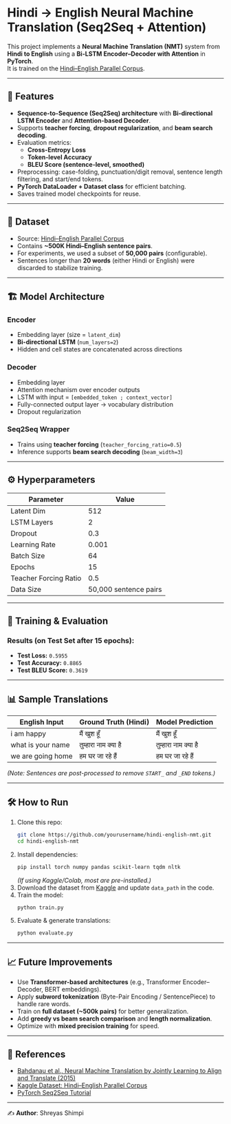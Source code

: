 # Hindi → English Neural Machine Translation (Seq2Seq + Attention)

This project implements a **Neural Machine Translation (NMT)** system from **Hindi to English** using a **Bi-LSTM Encoder–Decoder with Attention** in **PyTorch**.  
It is trained on the [Hindi–English Parallel Corpus](https://www.kaggle.com/datasets/vaibhavkumar11/hindi-english-parallel-corpus).

---

## 📌 Features
- **Sequence-to-Sequence (Seq2Seq) architecture** with **Bi-directional LSTM Encoder** and **Attention-based Decoder**.  
- Supports **teacher forcing**, **dropout regularization**, and **beam search decoding**.  
- Evaluation metrics:
  - **Cross-Entropy Loss**
  - **Token-level Accuracy**
  - **BLEU Score (sentence-level, smoothed)**  
- Preprocessing: case-folding, punctuation/digit removal, sentence length filtering, and start/end tokens.  
- **PyTorch DataLoader + Dataset class** for efficient batching.  
- Saves trained model checkpoints for reuse.  

---

## 📂 Dataset
- Source: [Hindi–English Parallel Corpus](https://www.kaggle.com/datasets/vaibhavkumar11/hindi-english-parallel-corpus)  
- Contains **~500K Hindi–English sentence pairs**.  
- For experiments, we used a subset of **50,000 pairs** (configurable).  
- Sentences longer than **20 words** (either Hindi or English) were discarded to stabilize training.  

---

## 🏗 Model Architecture
### Encoder
- Embedding layer (size = `latent_dim`)  
- **Bi-directional LSTM** (`num_layers=2`)  
- Hidden and cell states are concatenated across directions  

### Decoder
- Embedding layer  
- Attention mechanism over encoder outputs  
- LSTM with input = `[embedded_token ; context_vector]`  
- Fully-connected output layer → vocabulary distribution  
- Dropout regularization  

### Seq2Seq Wrapper
- Trains using **teacher forcing** (`teacher_forcing_ratio=0.5`)  
- Inference supports **beam search decoding** (`beam_width=3`)  

---

## ⚙️ Hyperparameters
| Parameter | Value |
|-----------|-------|
| Latent Dim | 512 |
| LSTM Layers | 2 |
| Dropout | 0.3 |
| Learning Rate | 0.001 |
| Batch Size | 64 |
| Epochs | 15 |
| Teacher Forcing Ratio | 0.5 |
| Data Size | 50,000 sentence pairs |

---

## 🚀 Training & Evaluation
### Results (on Test Set after 15 epochs):
- **Test Loss:** `0.5955`  
- **Test Accuracy:** `0.8865`  
- **Test BLEU Score:** `0.3619`  

---

## 📊 Sample Translations
| English Input | Ground Truth (Hindi) | Model Prediction |
|---------------|-----------------------|------------------|
| i am happy | मैं खुश हूँ | मैं खुश हूँ |
| what is your name | तुम्हारा नाम क्या है | तुम्हारा नाम क्या है |
| we are going home | हम घर जा रहे हैं | हम घर जा रहे हैं |

*(Note: Sentences are post-processed to remove `START_` and `_END` tokens.)*  

---

## 🛠 How to Run
1. Clone this repo:
   ```bash
   git clone https://github.com/yourusername/hindi-english-nmt.git
   cd hindi-english-nmt
   ```
2. Install dependencies:
   ```bash
   pip install torch numpy pandas scikit-learn tqdm nltk
   ```
   *(If using Kaggle/Colab, most are pre-installed.)*
3. Download the dataset from [Kaggle](https://www.kaggle.com/datasets/vaibhavkumar11/hindi-english-parallel-corpus) and update `data_path` in the code.  
4. Train the model:
   ```bash
   python train.py
   ```
5. Evaluate & generate translations:
   ```bash
   python evaluate.py
   ```

---

## 📈 Future Improvements
- Use **Transformer-based architectures** (e.g., Transformer Encoder–Decoder, BERT embeddings).  
- Apply **subword tokenization** (Byte-Pair Encoding / SentencePiece) to handle rare words.  
- Train on **full dataset (~500k pairs)** for better generalization.  
- Add **greedy vs beam search comparison** and **length normalization**.  
- Optimize with **mixed precision training** for speed.  

---

## 📜 References
- [Bahdanau et al., Neural Machine Translation by Jointly Learning to Align and Translate (2015)](https://arxiv.org/abs/1409.0473)  
- [Kaggle Dataset: Hindi–English Parallel Corpus](https://www.kaggle.com/datasets/vaibhavkumar11/hindi-english-parallel-corpus)  
- [PyTorch Seq2Seq Tutorial](https://pytorch.org/tutorials/intermediate/seq2seq_translation_tutorial.html)  

---

✍️ **Author**: Shreyas Shimpi
